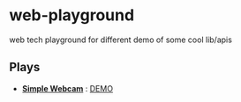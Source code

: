 # web-playground
web tech playground for different demo of some cool lib/apis

## Plays
* **[Simple Webcam](/simple-webcam)** : [DEMO](https://rawgit.com/theo4u/web-playground/master/simple-webcam/index.html)
